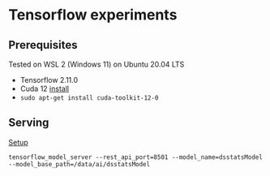 
# Tensorflow experiments

## Prerequisites

Tested on WSL 2 (Windows 11) on Ubuntu 20.04 LTS
* Tensorflow 2.11.0
* Cuda 12 [install](https://developer.nvidia.com/cuda-downloads?target_os=Linux&target_arch=x86_64&Distribution=WSL-Ubuntu&target_version=2.0&target_type=deb_network)
* `sudo apt-get install cuda-toolkit-12-0`

## Serving

[Setup](https://www.tensorflow.org/tfx/serving/setup)
```
tensorflow_model_server --rest_api_port=8501 --model_name=dsstatsModel --model_base_path=/data/ai/dsstatsModel
```